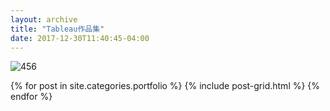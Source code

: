 ```yaml
---
layout: archive
title: "Tableau作品集"
date: 2017-12-30T11:40:45-04:00 
---
```

![456](https://zhongqiuru.github.io/images/456.png)
<div class="tiles">
{% for post in site.categories.portfolio %}
  {% include post-grid.html %}
{% endfor %}
</div><!-- /.tiles -->